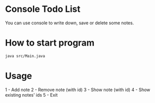 # Console Todo List

You can use console to write down, save or delete some notes.

# How to start program

```bash
java src/Main.java
```

# Usage

1 - Add note
2 - Remove note (with id)
3 - Show note (with id)
4 - Show existing notes' ids
5 - Exit